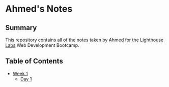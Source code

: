 # Ahmed's Notes
## Summary

This repository contains all of the notes taken by [Ahmed](https://github.com/xazzer81) for the [Lighthouse Labs](https://www.lighthouselabs.ca/) Web Development Bootcamp.

## Table of Contents
* [Week 1](/Week_1)
  * [Day 1](/Week_1/Day_1)